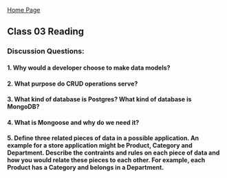 [Home Page](https://sueduclos.github.io/reading-notes/)

## Class 03 Reading

### Discussion Questions:

#### 1. Why would a developer choose to make data models?


#### 2. What purpose do CRUD operations serve?


#### 3. What kind of database is Postgres? What kind of database is MongoDB?

 
#### 4. What is Mongoose and why do we need it?



#### 5. Define three related pieces of data in a possible application. An example for a store application might be Product, Category and Department. Describe the contraints and rules on each piece of data and how you would relate these pieces to each other. For example, each Product has a Category and belongs in a Department.

